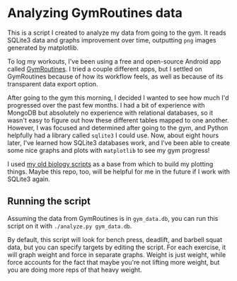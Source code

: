 # Analyzing GymRoutines data
This is a script I created to analyze my data from going to the gym. It reads
SQLite3 data and graphs improvement over time, outputting `png` images generated
by matplotlib.

To log my workouts, I've been using a free and open-source Android app called
[GymRoutines](https://codeberg.org/noahjutz/GymRoutines). I tried a couple
different apps, but I settled on GymRoutines because of how its workflow feels,
as well as because of its transparent data export option.

After going to the gym this morning, I decided I wanted to see how much I'd
progressed over the past few months. I had a bit of experience with MongoDB but
absolutely no experience with relational databases, so it wasn't easy to figure
out how these different tables mapped to one another. However, I was focused and
determined after going to the gym, and Python helpfully had a library called
`sqlite3` I could use. Now, about eight hours later, I've learned how SQLite3
databases work, and I've been able to create some nice graphs and plots with
`matplotlib` to see my gym progress!

I used [my old biology scripts](https://github.com/radixsh/bis-2b) as a base
from which to build my plotting things. Maybe this repo, too, will be helpful
for me in the future if I work with SQLite3 again.

## Running the script
Assuming the data from GymRoutines is in `gym_data.db`, you can run this script
on it with `./analyze.py gym_data.db`.

By default, this script will look for bench press, deadlift, and barbell squat
data, but you can specify targets by editing the script. For each exercise, it
will graph weight and force in separate graphs. Weight is just weight, while
force accounts for the fact that maybe you're not lifting more weight, but you
are doing more reps of that heavy weight.

